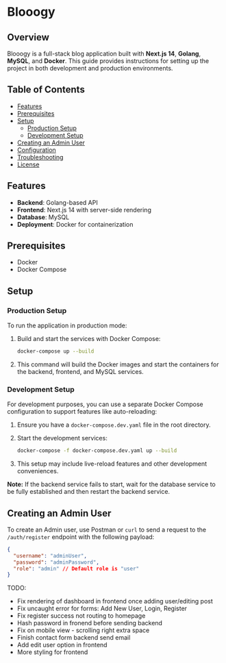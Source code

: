 # Blooogy

## Overview

Blooogy is a full-stack blog application built with **Next.js 14**, **Golang**, **MySQL**, and **Docker**. This guide provides instructions for setting up the project in both development and production environments.

## Table of Contents

- [Features](#features)
- [Prerequisites](#prerequisites)
- [Setup](#setup)
  - [Production Setup](#production-setup)
  - [Development Setup](#development-setup)
- [Creating an Admin User](#creating-an-admin-user)
- [Configuration](#configuration)
- [Troubleshooting](#troubleshooting)
- [License](#license)

## Features

- **Backend**: Golang-based API
- **Frontend**: Next.js 14 with server-side rendering
- **Database**: MySQL
- **Deployment**: Docker for containerization

## Prerequisites

- Docker
- Docker Compose

## Setup

### Production Setup

To run the application in production mode:

1. Build and start the services with Docker Compose:

   ```bash
   docker-compose up --build
   ```

2. This command will build the Docker images and start the containers for the backend, frontend, and MySQL services.

### Development Setup

For development purposes, you can use a separate Docker Compose configuration to support features like auto-reloading:

1. Ensure you have a `docker-compose.dev.yaml` file in the root directory.

2. Start the development services:

   ```bash
   docker-compose -f docker-compose.dev.yaml up --build
   ```

3. This setup may include live-reload features and other development conveniences.

**Note:** If the backend service fails to start, wait for the database service to be fully established and then restart the backend service.

## Creating an Admin User

To create an Admin user, use Postman or `curl` to send a request to the `/auth/register` endpoint with the following payload:

```json
{
  "username": "adminUser",
  "password": "adminPassword",
  "role": "admin" // Default role is "user"
}
```

TODO:

- Fix rendering of dashboard in frontend once adding user/editing post
- Fix uncaught error for forms: Add New User, Login, Register
- Fix register success not routing to homepage
- Hash password in fronend before sending backend
- Fix on mobile view - scrolling right extra space
- Finish contact form backend send email
- Add edit user option in frontend
- More styling for frontend
